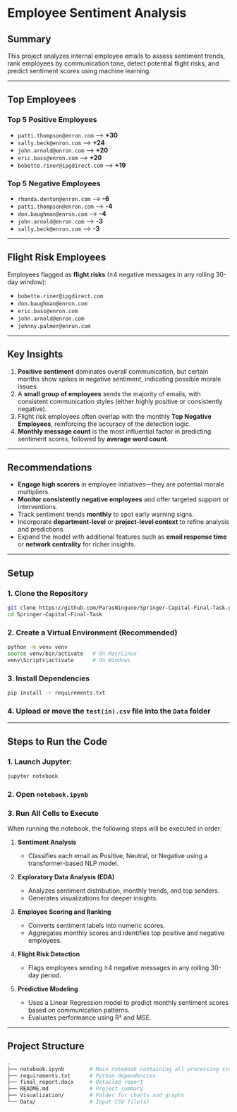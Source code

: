 # Employee Sentiment Analysis

## Summary
This project analyzes internal employee emails to assess sentiment trends, rank employees by communication tone, detect potential flight risks, and predict sentiment scores using machine learning.

---

## Top Employees

### **Top 5 Positive Employees**
- `patti.thompson@enron.com` —> **+30**
- `sally.beck@enron.com` —> **+24**
- `john.arnold@enron.com` —> **+20**
- `eric.bass@enron.com` —> **+20**
- `bobette.riner@ipgdirect.com` —> **+19**

### **Top 5 Negative Employees**
- `rhonda.denton@enron.com` —> **-6**
- `patti.thompson@enron.com` —> **-4**
- `don.baughman@enron.com` —> **-4**
- `john.arnold@enron.com` —> **-3**
- `sally.beck@enron.com` —> **-3**

---

## Flight Risk Employees
Employees flagged as **flight risks** (≥4 negative messages in any rolling 30-day window):
- `bobette.riner@ipgdirect.com`
- `don.baughman@enron.com`
- `eric.bass@enron.com`
- `john.arnold@enron.com`
- `johnny.palmer@enron.com`

---

## Key Insights
1. **Positive sentiment** dominates overall communication, but certain months show spikes in negative sentiment, indicating possible morale issues.
2. A **small group of employees** sends the majority of emails, with consistent communication styles (either highly positive or consistently negative).
3. Flight risk employees often overlap with the monthly **Top Negative Employees**, reinforcing the accuracy of the detection logic.
4. **Monthly message count** is the most influential factor in predicting sentiment scores, followed by **average word count**.

---

## Recommendations
- **Engage high scorers** in employee initiatives—they are potential morale multipliers.
- **Monitor consistently negative employees** and offer targeted support or interventions.
- Track sentiment trends **monthly** to spot early warning signs.
- Incorporate **department-level** or **project-level context** to refine analysis and predictions.
- Expand the model with additional features such as **email response time** or **network centrality** for richer insights.

---

## Setup

### 1️. Clone the Repository
```bash
git clone https://github.com/ParasNingune/Springer-Capital-Final-Task.git
cd Springer-Capital-Final-Task
```

### 2. Create a Virtual Environment (Recommended)
```bash
python -m venv venv
source venv/bin/activate   # On Mac/Linux
venv\Scripts\activate      # On Windows
```

### 3. Install Dependencies
```bash
pip install -r requirements.txt
```

### 4. Upload or move the `test(in).csv` file into the `Data` folder
---

## Steps to Run the Code

### 1. Launch Jupyter:
```bash
jupyter notebook
```

### 2. Open `notebook.ipynb`

### 3. Run All Cells to Execute

When running the notebook, the following steps will be executed in order:

1. **Sentiment Analysis**  
   - Classifies each email as Positive, Neutral, or Negative using a transformer-based NLP model.

2. **Exploratory Data Analysis (EDA)**  
   - Analyzes sentiment distribution, monthly trends, and top senders.
   - Generates visualizations for deeper insights.

3. **Employee Scoring and Ranking**  
   - Converts sentiment labels into numeric scores.
   - Aggregates monthly scores and identifies top positive and negative employees.

4. **Flight Risk Detection**  
   - Flags employees sending ≥4 negative messages in any rolling 30-day period.

5. **Predictive Modeling**  
   - Uses a Linear Regression model to predict monthly sentiment scores based on communication patterns.
   - Evaluates performance using R² and MSE.

---

## Project Structure
```bash
.
├── notebook.ipynb        # Main notebook containing all processing steps
├── requirements.txt      # Python dependencies
├── final_report.docx     # Detailed report
├── README.md             # Project summary
├── Visualization/        # Folder for charts and graphs
└── Data/                 # Input CSV file(s)
```

